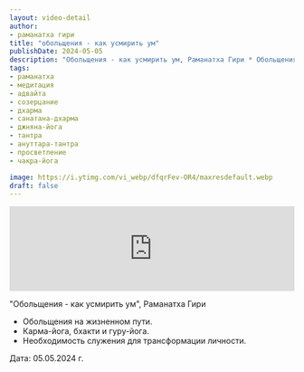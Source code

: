 ```yaml
---
layout: video-detail
author:
- раманатха гири
title: "обольщения - как усмирить ум"
publishDate: 2024-05-05
description: "Обольщения - как усмирить ум, Раманатха Гири * Обольщения на жизненном пути. * Карма-йога, бхакти и гуру-йога. * Необходимость служения для трансформации личности.   Дата  05.05.2024 г."
tags: 
- раманатха
- медитация
- адвайта
- созерцание
- дхарма
- санатана-дхарма
- джняна-йога
- тантра
- ануттара-тантра
- просветление
- чакра-йога

image: https://i.ytimg.com/vi_webp/dfqrFev-OR4/maxresdefault.webp
draft: false
---
```


<iframe width="100%" src="https://www.youtube.com/embed/dfqrFev-OR4" frameborder="0" allowfullscreen=""></iframe> 

 "Обольщения - как усмирить ум", Раманатха Гири

* Обольщения на жизненном пути.
* Карма-йога, бхакти и гуру-йога.
* Необходимость служения для трансформации личности.

  
 Дата: 05.05.2024 г.

  

 